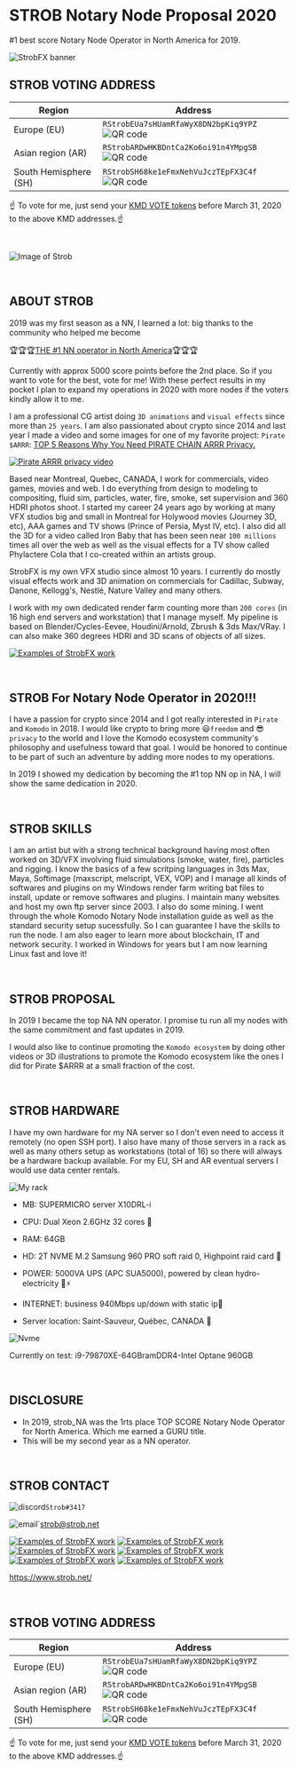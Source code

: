 # STROB Notary Node Proposal 2020

#1 best score Notary Node Operator in North America for 2019.

![StrobFX banner](https://www.strob.net/kmdNN2019/cropped-strobFXheader2000_0011.jpg)

## STROB VOTING ADDRESS

| Region  | Address |
| ------------- | ------------- |
| Europe (EU)  | ```RStrobEUa7sHUamRfaWyX8DN2bpKiq9YPZ```![QR code](https://www.strob.net/kmdNN2020/voteStrobEU200.png)  |
| Asian region (AR)  | ```RStrobARDwHKBDntCa2Ko6oi91n4YMpgSB```![QR code](https://www.strob.net/kmdNN2020/voteStrobAR200.png)  |
| South Hemisphere (SH)  | ```RStrobSH68ke1eFmxNehVuJczTEpFX3C4f```![QR code](https://www.strob.net/kmdNN2020/voteStrobSH200.png)  |

:point_up: To vote for me, just send your <a href="https://komodoelection.com/2-election-process/vote-token/">KMD VOTE tokens</a> before March 31, 2020 to the above KMD addresses.:point_up:

<br>

![Image of Strob](https://www.strob.net/kmdNN2019/506409_original.jpg)

<br>

## ABOUT STROB

2019 was my first season as a NN, I learned a lot: big thanks to the community who helped me become 

:trophy::trophy::trophy:<a href="https://komodostats.com/nn">THE #1 NN operator in North America</a>:trophy::trophy::trophy:

Currently with approx 5000 score points before the 2nd place. So if you want to vote for the best, vote for me! With these perfect results in my pocket I plan to expand my operations in 2020 with more nodes if the voters kindly allow it to me.

I am a professional CG artist doing `3D animations` and `visual effects` since more than `25 years`. I am also passionated about crypto since 2014 and last year I made a video and some images for one of my favorite project: `Pirate $ARRR`: <a href="https://www.youtube.com/watch?v=jWLLgYkouqE">TOP 5 Reasons Why You Need PIRATE CHAIN ARRR Privacy.</a>

[![Pirate ARRR privacy video](https://www.strob.net/kmdNN2019/ARRRprivacy600.jpg)](https://www.youtube.com/watch?v=jWLLgYkouqE)

Based near Montreal, Quebec, CANADA, I work for commercials, video games, movies and web. I do everything from design to modeling to compositing, fluid sim, particles, water, fire, smoke, set supervision and 360 HDRI photos shoot. I started my career 24 years ago by working at many VFX studios big and small in Montreal for Holywood movies (Journey 3D, etc), AAA games and TV shows (Prince of Persia, Myst IV, etc). I also did all the 3D for a video called Iron Baby that has been seen near `100 millions` times all over the web as well as the visual effects for a TV show called Phylactere Cola that I co-created within an artists group.

StrobFX is my own VFX studio since almost 10 years. I currently do mostly visual effects work and 3D animation on commercials for Cadillac, Subway, Danone, Kellogg's, Nestlé, Nature Valley and many others.

I work with my own dedicated render farm counting more than `200 cores` (in 16 high end servers and workstation) that I manage myself. My pipeline is based on Blender/Cycles-Eevee, Houdini/Arnold, Zbrush & 3ds Max/VRay. I can also make 360 degrees HDRI and 3D scans of objects of all sizes.

[![Examples of StrobFX work](https://www.strob.net/kmdNN2019/strobFXwork.jpg)](https://www.artstation.com/strob)


<br>

## STROB For Notary Node Operator in 2020!!!
I have a passion for crypto since 2014 and I got really interested in `Pirate` and `Komodo` in 2018. I would like crypto to bring more :smiley:`freedom` and :sunglasses:`privacy` to the world and I love the Komodo ecosystem community's philosophy and usefulness toward that goal. I would be honored to continue to be part of such an adventure by adding more nodes to my operations.

In 2019 I showed my dedication by becoming the #1 top NN op in NA, I will show the same dedication in 2020.


<br>

## STROB SKILLS
I am an artist but with a strong technical background having most often worked on 3D/VFX involving fluid simulations (smoke, water, fire), particles and rigging. I know the basics of a few scritping languages in 3ds Max, Maya, Softimage (maxscript, melscript, VEX, VOP) and I manage all kinds of softwares and plugins on my Windows render farm writing bat files to install, update or remove softwares and plugins. I maintain many websites and host my own ftp server since 2003. I also do some mining. I went through the whole Komodo Notary Node installation guide as well as the standard security setup sucessfully. So I can guarantee I have the skills to run the node. I am also eager to learn more about blockchain, IT and network security. I worked in Windows for years but I am now learning Linux fast and love it!

<br>

## STROB PROPOSAL
In 2019 I became the top NA NN operator. I promise tu run all my nodes with the same commitment and fast updates in 2019.

I would also like to continue promoting the `Komodo ecosystem` by doing other videos or 3D illustrations to promote the Komodo ecosystem like the ones I did for Pirate $ARRR at a small fraction of the cost.

<br>

## STROB HARDWARE
I have my own hardware for my NA server so I don't even need to access it remotely (no open SSH port). I also have many of those servers in a rack as well as many others setup as workstations (total of 16) so there will always be a hardware backup available. For my EU, SH and AR eventual servers I would use data center rentals.

![My rack](https://www.strob.net/WP/wp-content/uploads/2014/04/entrevue3DVF_00012.jpg)

* MB: SUPERMICRO server X10DRL-i

* CPU: Dual Xeon 2.6GHz 32 cores :muscle:

* RAM: 64GB

* HD: 2T NVME M.2 Samsung 960 PRO soft raid 0, Highpoint raid card :rocket:

* POWER: 5000VA UPS (APC SUA5000), powered by clean hydro-electricity :leaves::zap:

* INTERNET: business 940Mbps up/down with static ip:dash:

* Server location: Saint-Sauveur, Québec, CANADA :maple_leaf:

![Nvme](https://www.strob.net/kmdNN2019/NVME.jpg)

 Currently on test: i9-79870XE-64GBramDDR4-Intel Optane 960GB

<br>

## DISCLOSURE

* In 2019, strob_NA was the 1rts place TOP SCORE Notary Node Operator for North America. Which me earned a GURU title.
* This will be my second year as a NN operator.

<br>

## STROB CONTACT
![discord](https://www.strob.net/kmdNN2019/discord.png)`Strob#3417`

![email](https://www.strob.net/kmdNN2019/email.png)`strob@strob.net

[![Examples of StrobFX work](https://www.strob.net/kmdNN2019/artstation.png)](https://www.artstation.com/strob)
[![Examples of StrobFX work](https://www.strob.net/kmdNN2019/imdb.png)](https://www.imdb.com/name/nm1637450/)
[![Examples of StrobFX work](https://www.strob.net/kmdNN2019/linkedin.png)](http://www.linkedin.com/in/strob)
[![Examples of StrobFX work](https://www.strob.net/kmdNN2019/twitter.png)](http://twitter.com/strobFX)
[![Examples of StrobFX work](https://www.strob.net/kmdNN2019/vimeo.png)](http://vimeo.com/user1353159)
[![Examples of StrobFX work](https://www.strob.net/kmdNN2019/youtube.png)](http://www.youtube.com/user/STROBdotNET)

https://www.strob.net/


<br>

## STROB VOTING ADDRESS

| Region  | Address |
| ------------- | ------------- |
| Europe (EU)  | ```RStrobEUa7sHUamRfaWyX8DN2bpKiq9YPZ```![QR code](https://www.strob.net/kmdNN2020/voteStrobEU200.png)  |
| Asian region (AR)  | ```RStrobARDwHKBDntCa2Ko6oi91n4YMpgSB```![QR code](https://www.strob.net/kmdNN2020/voteStrobAR200.png)  |
| South Hemisphere (SH)  | ```RStrobSH68ke1eFmxNehVuJczTEpFX3C4f```![QR code](https://www.strob.net/kmdNN2020/voteStrobSH200.png)  |

:point_up: To vote for me, just send your <a href="https://komodoelection.com/2-election-process/vote-token/">KMD VOTE tokens</a> before March 31, 2020 to the above KMD addresses.:point_up:


<br>
